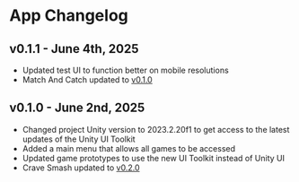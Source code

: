 # App Changelog

## v0.1.1 - June 4th, 2025
* Updated test UI to function better on mobile resolutions
* Match And Catch updated to [v0.1.0](https://github.com/qusr08/UofR-Games/blob/main/Changelogs/MATCHANDCATCH_CHANGELOG.md)

## v0.1.0 - June 2nd, 2025
* Changed project Unity version to 2023.2.20f1 to get access to the latest updates of the Unity UI Toolkit
* Added a main menu that allows all games to be accessed
* Updated game prototypes to use the new UI Toolkit instead of Unity UI
* Crave Smash updated to [v0.2.0](https://github.com/qusr08/UofR-Games/blob/main/Changelogs/CRAVESMASH_CHANGELOG.md)